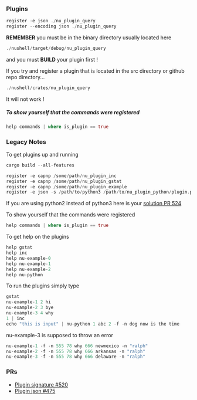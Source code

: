 
### Plugins

```rust
register -e json ./nu_plugin_query
register --encoding json ./nu_plugin_query
```

**REMEMBER** you must be in the binary directory usually located here

```rust
./nushell/target/debug/nu_plugin_query
```

and you must **BUILD** your plugin first !

If you try and register a plugin that is located in the src directory or github repo directory...

```rust
./nushell/crates/nu_plugin_query
```

It will not work !

##### To show yourself that the commands were registered   

```rust
help commands | where is_plugin == true
```

### Legacy Notes

To get plugins up and running

```rust
cargo build --all-features

register -e capnp /some/path/nu_plugin_inc
register -e capnp /some/path/nu_plugin_gstat
register -e capnp /some/path/nu_plugin_example
register -e json -s /path/to/python3 /path/to/nu_plugin_python/plugin.py
```

If you are using python2 instead of python3 here is your [solution PR 524](https://github.com/nushell/engine-q/pull/524)

To show yourself that the commands were registered   

```rust
help commands | where is_plugin == true
```

To get help on the plugins

```rust
help gstat
help inc
help nu-example-0
help nu-example-1
help nu-example-2
help nu-python
```

To run the plugins simply type

```rust
gstat
nu-example-1 2 hi
nu-example-2 3 bye
nu-example-3 4 why
1 | inc
echo "this is input" | nu-python 1 abc 2 -f -n dog now is the time
```

nu-example-3 is supposed to throw an error

```rust
nu-example-1 -f -n 555 78 why 666 newmexico -n "ralph" 
nu-example-2 -f -n 555 78 why 666 arkansas -n "ralph" 
nu-example-3 -f -n 555 78 why 666 delaware -n "ralph" 
```

### PRs

* [Plugin signature #520](https://github.com/nushell/engine-q/pull/520)
* [Plugin json #475](https://github.com/nushell/engine-q/pull/475)
